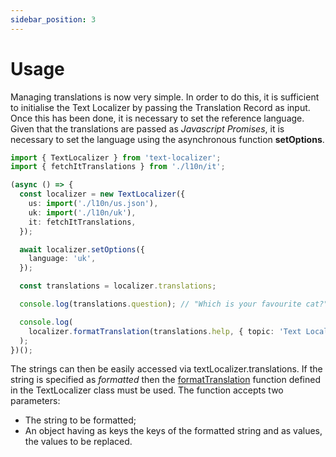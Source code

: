 ```yaml
---
sidebar_position: 3
---
```


# Usage

Managing translations is now very simple. In order to do this, it is sufficient to initialise the Text Localizer by passing the Translation Record as input.
Once this has been done, it is necessary to set the reference language. Given that the translations are passed as _Javascript Promises_, it is necessary to set the language using the asynchronous function **setOptions**.

```ts
import { TextLocalizer } from 'text-localizer';
import { fetchItTranslations } from './l10n/it';

(async () => {
  const localizer = new TextLocalizer({
    us: import('./l10n/us.json'),
    uk: import('./l10n/uk'),
    it: fetchItTranslations,
  });

  await localizer.setOptions({
    language: 'uk',
  });

  const translations = localizer.translations;

  console.log(translations.question); // "Which is your favourite cat?"

  console.log(
    localizer.formatTranslation(translations.help, { topic: 'Text Localizer' })
  );
})();
```

The strings can then be easily accessed via textLocalizer.translations.
If the string is specified as _formatted_ then the [formatTranslation](/docs/api-reference/text-localizer#formattranslation) function defined in the TextLocalizer class must be used.
The function accepts two parameters:

- The string to be formatted;
- An object having as keys the keys of the formatted string and as values, the values to be replaced.
